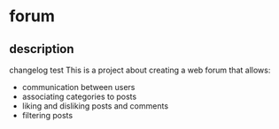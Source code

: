 # forum

## description
changelog test
This is a project about creating a web forum that allows:

- communication between users
- associating categories to posts
- liking and disliking posts and comments
- filtering posts
